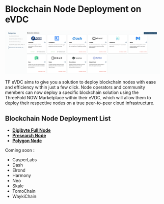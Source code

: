# Blockchain Node Deployment on eVDC

![](img/evdc_mktplace_blockchain.png)

TF eVDC aims to give you a solution to deploy blockchain nodes with ease and efficiency within just a few click. Node operators and community members can now deploy a specific blockchain solution using the ThreeFold NOW Marketplace within their eVDC, which will allow them to deploy their respective nodes on a true peer-to-peer cloud infrastructure.

## Blockchain Node Deployment List

- [__Digibyte Full Node__](evdc_digibyte) 
- [__Presearch Node__](evdc_presearch) 
- [__Polygon Node__](evdc_polygon) 


Coming soon :
- CasperLabs
- Dash
- Elrond
- Harmony
- Neo
- Skale
- TomoChain
- WaykiChain